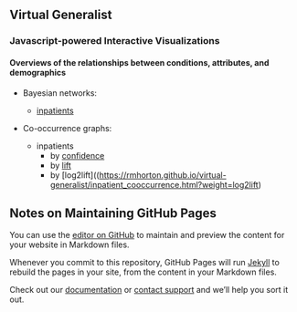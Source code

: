 ## Virtual Generalist

### Javascript-powered Interactive Visualizations

#### Overviews of the relationships between conditions, attributes, and demographics

* Bayesian networks:
   - [inpatients](https://rmhorton.github.io/virtual-generalist/bayes_net_inpatient.html)

* Co-occurrence graphs:
   - inpatients
      + by [confidence](https://rmhorton.github.io/virtual-generalist/inpatient_cooccurrence.html?weight=confidence)
      + by [lift](https://rmhorton.github.io/virtual-generalist/inpatient_cooccurrence.html?weight=lift)
      + by [log2lift]((https://rmhorton.github.io/virtual-generalist/inpatient_cooccurrence.html?weight=log2lift)

## Notes on Maintaining GitHub Pages

You can use the [editor on GitHub](https://github.com/rmhorton/virtual-generalist/edit/main/docs/index.md) to maintain and preview the content for your website in Markdown files.

Whenever you commit to this repository, GitHub Pages will run [Jekyll](https://jekyllrb.com/) to rebuild the pages in your site, from the content in your Markdown files.

Check out our [documentation](https://docs.github.com/categories/github-pages-basics/) or [contact support](https://support.github.com/contact) and we’ll help you sort it out.
